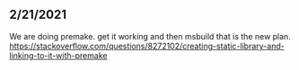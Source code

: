 
## 2/21/2021

We are doing premake.
get it working and then msbuild
that is the new plan.
https://stackoverflow.com/questions/8272102/creating-static-library-and-linking-to-it-with-premake
